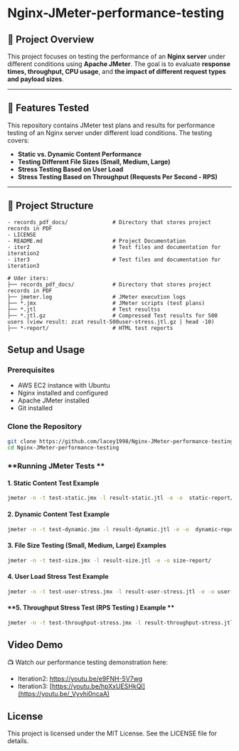 # Nginx-JMeter-performance-testing

## 📌 Project Overview  
This project focuses on testing the performance of an **Nginx server** under different conditions using **Apache JMeter**. The goal is to evaluate **response times, throughput, CPU usage**, and **the impact of different request types and payload sizes**.

---

## 🚀 Features Tested  
This repository contains JMeter test plans and results for performance testing of an Nginx server under different load conditions. The testing covers:
- **Static vs. Dynamic Content Performance**
- **Testing Different File Sizes (Small, Medium, Large)**
- **Stress Testing Based on User Load**
- **Stress Testing Based on Throughput (Requests Per Second - RPS)**

---

## 📂 Project Structure  
```
- records_pdf_docs/              # Directory that stores project records in PDF
- LICENSE
- README.md                      # Project Documentation 
- iter2                          # Test files and documentation for iteration2
- iter3                          # Test files and documentation for iteration3

# Uder iters:
├── records_pdf_docs/            # Directory that stores project records in PDF 
├── jmeter.log                   # JMeter execution logs
├── *.jmx                        # JMeter scripts (test plans)
├── *.jtl                        # Test resultss
├── *.jtl.gz                     # Compressed Test results for 500 users (view result: zcat result-500user-stress.jtl.gz | head -10)
├── *-report/                    # HTML test reports
```
## Setup and Usage
### **Prerequisites**
- AWS EC2 instance with Ubuntu
- Nginx installed and configured
- Apache JMeter installed
- Git installed

### **Clone the Repository**
```bash
git clone https://github.com/lacey1998/Nginx-JMeter-performance-testing.git
cd Nginx-JMeter-performance-testing
```

### **Running JMeter Tests **
#### **1. Static Content Test Example**
```bash
jmeter -n -t test-static.jmx -l result-static.jtl -e -o  static-report/
```

#### **2. Dynamic Content Test Example**
```bash
jmeter -n -t test-dynamic.jmx -l result-dynamic.jtl -e -o  dynamic-report/
```

#### **3. File Size Testing (Small, Medium, Large) Examples**
```bash
jmeter -n -t test-size.jmx -l result-size.jtl -e -o size-report/
```

#### **4. User Load Stress Test Example**
```bash
jmeter -n -t test-user-stress.jmx -l result-user-stress.jtl -e -o user-report/
```

#### **5. Throughput Stress Test (RPS Testing ) Example **
```bash
jmeter -n -t test-throughput-stress.jmx -l result-throughput-stress.jtl -e -o throughput-report/
```

## **Video Demo**
📺 Watch our performance testing demonstration here: 
- Iteration2: https://youtu.be/e9FNH-5V7wg
- Iteration3: [https://youtu.be/hpXxUESHkQI](https://youtu.be/_Vyvhi0ncaA)

## **License**
This project is licensed under the MIT License. See the LICENSE file for details.
